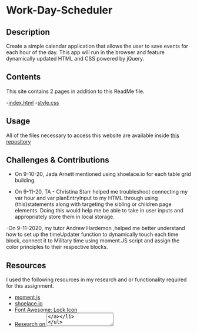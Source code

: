 # Work-Day-Scheduler

## Description
Create a simple calendar application that allows the user to save events for each hour of the day. This app will run in the browser and feature dynamically updated HTML and CSS powered by jQuery.

## Contents

This site contains 2 pages in addition to this ReadMe file.

-[index.html]()
-[style.css]()


## Usage

All of the files necessary to access this website are available inside [this repository](https://github.com/RFlanagan82/Work-Day-Scheduler)


## Challenges & Contributions

- On 9-10-20, Jada Arnett mentioned using shoelace.io for each table grid building.

- On 9-11-20, TA - Christina Starr helped me troubleshoot connecting my var hour and var planEntryInput to my HTML through using (this)statements along with targeting the sibling or children page elements. Doing this would help me be able to take in user inputs and appropriately store them in local storage.

-On 9-11-2020, my tutor Andrew Hardemon ,helped me better understand how to set up the timeUpdater function to dynamically touch each time block, connect it to Military time using moment.JS script and assign the color principles to their respective blocks.


## Resources 

I used the following resources in my research and or functionality required for this assignment.

- [moment,js](https://momentjs.com/)
- [shoelace.io](http://shoelace.io/)
- [Font Awesome: Lock Icon](https://fontawesome.com/icons/lock)
- [Research on <textarea>](https://developer.mozilla.org/en-US/docs/Web/HTML/Element/textarea)


## License

MIT License

Copyright (c) [2020] [Ryan Flanagan]

Permission is hereby granted, free of charge, to any person obtaining a copy of this software and associated documentation files (the "Software"), to deal in the Software without restriction, including without limitation the rights to use, copy, modify, merge, publish, distribute, sublicense, and/or sell copies of the Software, and to permit persons to whom the Software is furnished to do so, subject to the following conditions:

The above copyright notice and this permission notice shall be included in all copies or substantial portions of the Software.

THE SOFTWARE IS PROVIDED "AS IS", WITHOUT WARRANTY OF ANY KIND, EXPRESS OR IMPLIED, INCLUDING BUT NOT LIMITED TO THE WARRANTIES OF MERCHANTABILITY, FITNESS FOR A PARTICULAR PURPOSE AND NONINFRINGEMENT. IN NO EVENT SHALL THE AUTHORS OR COPYRIGHT HOLDERS BE LIABLE FOR ANY CLAIM, DAMAGES OR OTHER LIABILITY, WHETHER IN AN ACTION OF CONTRACT, TORT OR OTHERWISE, ARISING FROM, OUT OF OR IN CONNECTION WITH THE SOFTWARE OR THE USE OR OTHER DEALINGS IN THE SOFTWARE.
